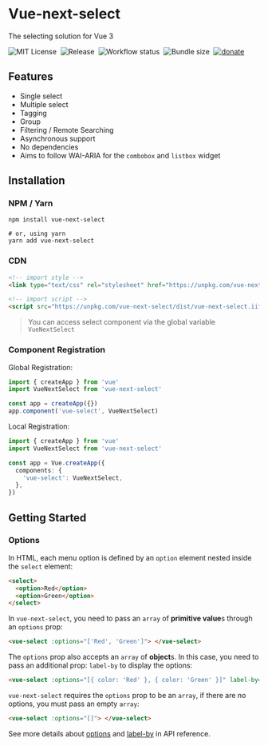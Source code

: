 # Vue-next-select

The selecting solution for Vue 3

![MIT License](https://img.shields.io/github/license/iendeavor/vue-next-select?color=%236f41b8)&nbsp;
![Release](https://img.shields.io/npm/v/vue-next-select?color=%23414db8&label=release)&nbsp;
![Workflow status](https://github.com/iendeavor/vue-next-select/workflows/CI/badge.svg)&nbsp;
![Bundle size](https://img.shields.io/bundlephobia/minzip/vue-next-select)&nbsp;
[![donate](https://img.shields.io/badge/sponsor-paypal-orange)](https://www.paypal.com/paypalme/iendeavor)

## Features

- Single select
- Multiple select
- Tagging
- Group
- Filtering / Remote Searching
- Asynchronous support
- No dependencies
- Aims to follow WAI-ARIA for the `combobox` and `listbox` widget

## Installation

### NPM / Yarn

```shell
npm install vue-next-select

# or, using yarn
yarn add vue-next-select
```

### CDN

```html
<!-- import style -->
<link type="text/css" rel="stylesheet" href="https://unpkg.com/vue-next-select/dist/index.min.css" />

<!-- import script -->
<script src="https://unpkg.com/vue-next-select/dist/vue-next-select.iife.prod.js"></script>
```

> You can access select component via the global variable `VueNextSelect`

### Component Registration

Global Registration:

```ts
import { createApp } from 'vue'
import VueNextSelect from 'vue-next-select'

const app = createApp({})
app.component('vue-select', VueNextSelect)
```

Local Registration:

```ts
import { createApp } from 'vue'
import VueNextSelect from 'vue-next-select'

const app = Vue.createApp({
  components: {
    'vue-select': VueNextSelect,
  },
})
```

## Getting Started

### Options

In HTML, each menu option is defined by an `option` element nested inside the `select` element:

```html
<select>
  <option>Red</option>
  <option>Green</option>
</select>
```

In `vue-next-select`, you need to pass an `array` of **primitive value**s through an `options` prop:

```html
<vue-select :options="['Red', 'Green']"> </vue-select>
```

The `options` prop also accepts an `array` of **object**s. In this case, you need to pass an additional prop: `label-by`
to display the options:

```html
<vue-select :options="[{ color: 'Red' }, { color: 'Green' }]" label-by="color"> </vue-select>
```

`vue-next-select` requires the `options` prop to be an `array`, if there are no options, you must pass an empty `array`:

```html
<vue-select :options="[]"> </vue-select>
```

See more details about [options](/api-reference#options) and [label-by](/api-reference#label-by) in API reference.
